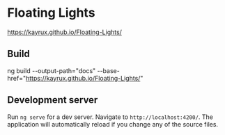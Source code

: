 # Floating Lights
https://kayrux.github.io/Floating-Lights/

## Build
ng build --output-path="docs" --base-href="https://kayrux.github.io/Floating-Lights/"

## Development server
Run `ng serve` for a dev server. Navigate to `http://localhost:4200/`. The application will automatically reload if you change any of the source files.

